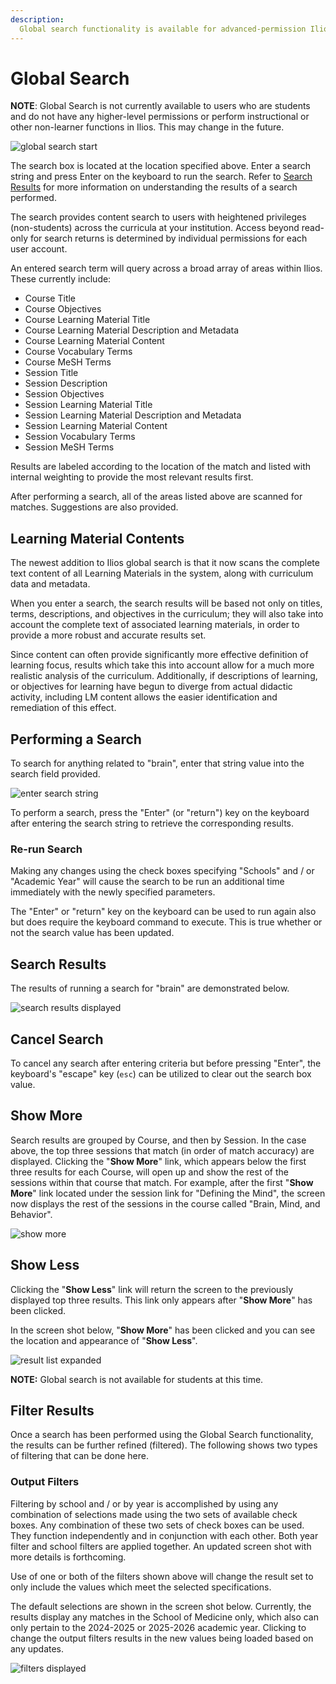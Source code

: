 ```yaml
---
description: 
  Global search functionality is available for advanced-permission Ilios users at the top of any of the screens in Ilios. Dashboard location is shown below.
---
```


# Global Search

**NOTE**: Global Search is not currently available to users who are students and do not have any higher-level permissions or perform instructional or other non-learner functions in Ilios. This may change in the future.

![global search start](../images/global_search/global_search_start.png)

The search box is located at the location specified above. Enter a search string and press Enter on the keyboard to run the search. Refer to [Search Results](https://iliosproject.gitbook.io/ilios-user-guide/dashboard/search#search-results) for more information on understanding the results of a search performed.

The search provides content search to users with heightened privileges (non-students) across the curricula at your institution. Access beyond read-only for search returns is determined by individual permissions for each user account.

An entered search term will query across a broad array of areas within Ilios. These currently include:

* Course Title
* Course Objectives
* Course Learning Material Title
* Course Learning Material Description and Metadata
* Course Learning Material Content
* Course Vocabulary Terms
* Course MeSH Terms
* Session Title
* Session Description
* Session Objectives
* Session Learning Material Title
* Session Learning Material Description and Metadata
* Session Learning Material Content
* Session Vocabulary Terms
* Session MeSH Terms

Results are labeled according to the location of the match and listed with internal weighting to provide the most relevant results first.

After performing a search, all of the areas listed above are scanned for matches. Suggestions are also provided.

## Learning Material Contents

The newest addition to Ilios global search is that it now scans the complete text content of all Learning Materials in the system, along with curriculum data and metadata.

When you enter a search, the search results will be based not only on titles, terms, descriptions, and objectives in the curriculum; they will also take into account the complete text of associated learning materials, in order to provide a more robust and accurate results set.

Since content can often provide significantly more effective definition of learning focus, results which take this into account allow for a much more realistic analysis of the curriculum. Additionally, if descriptions of learning, or objectives for learning have begun to diverge from actual didactic activity, including LM content allows the easier identification and remediation of this effect.

## Performing a Search

To search for anything related to "brain", enter that string value into the search field provided. 

![enter search string](../images/global_search/search_string_entered.png)

To perform a search, press the "Enter" (or "return") key on the keyboard after entering the search string to retrieve the corresponding results.

### Re-run Search

Making any changes using the check boxes specifying "Schools" and / or "Academic Year" will cause the search to be run an additional time immediately with the newly specified parameters.

The "Enter" or "return" key on the keyboard can be used to run again also but does require the keyboard command to execute. This is true whether or not the search value has been updated.

## Search Results

The results of running a search for "brain" are demonstrated below.

![search results displayed](../images/global_search/search_results_displayed.png)

## Cancel Search

To cancel any search after entering criteria but before pressing "Enter", the keyboard's "escape" key (`esc`) can be utilized to clear out the search box value.

## Show More

Search results are grouped by Course, and then by Session. In the case above, the top three sessions that match (in order of match accuracy) are displayed. Clicking the "**Show More**" link, which appears below the first three results for each Course, will open up and show the rest of the sessions within that course that match. For example, after the first "**Show More**" link located under the session link for "Defining the Mind", the screen now displays the rest of the sessions in the course called "Brain, Mind, and Behavior".

![show more](../images/global_search/show_more.png)

## Show Less

Clicking the "**Show Less**" link will return the screen to the previously displayed top three results. This link only appears after "**Show More**" has been clicked.

In the screen shot below, "**Show More**" has been clicked and you can see the location and appearance of "**Show Less**".

![result list expanded](../images/global_search/result_list_expanded.png)

**NOTE:** Global search is not available for students at this time.

## Filter Results

Once a search has been performed using the Global Search functionality, the results can be further refined (filtered). The following shows two types of filtering that can be done here.

### Output Filters

Filtering by school and / or  by year is accomplished by using any combination of selections made using the two sets of available check boxes. Any combination of these two sets of check boxes can be used. They function independently and in conjunction with each other. Both year filter and school filters are applied together. An updated screen shot with more details is forthcoming.

Use of one or both of the filters shown above will change the result set to only include the values which meet the selected specifications.

The default selections are shown in the screen shot below. Currently, the results display any matches in the School of Medicine only, which also can only pertain to the 2024-2025 or 2025-2026 academic year. Clicking to change the output filters results in the new values being loaded based on any updates.

![filters displayed](../images/global_search/filters_displayed.png)